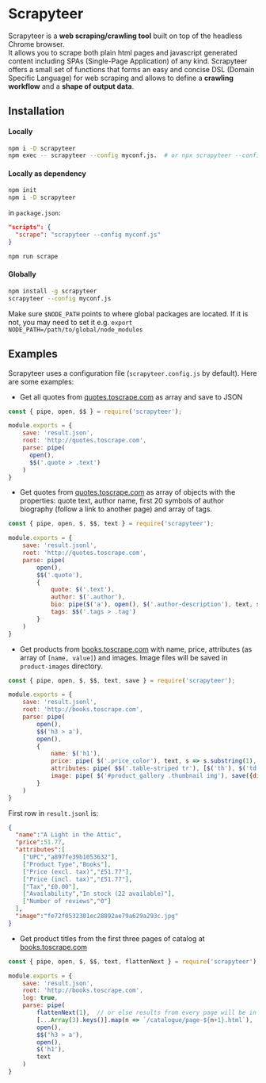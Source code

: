 # Scrapyteer

Scrapyteer is a **web scraping/crawling tool** built on top of the headless Chrome browser.        
It allows you to scrape both plain html pages and javascript generated content including SPAs (Single-Page Application) of any kind.
Scrapyteer offers a small set of functions that forms an easy and concise DSL (Domain Specific Language) for web scraping and allows to define a **crawling workflow** and a **shape of output data**. 

## Installation
#### Locally 
```sh
npm i -D scrapyteer
npm exec -- scrapyteer --config myconf.js.  # or npx scrapyteer --config myconf.js
```
#### Locally as dependency
```sh
npm init
npm i -D scrapyteer
```
in `package.json`:
```json
"scripts": {
  "scrape": "scrapyteer --config myconf.js"
}
```
```sh
npm run scrape
```

#### Globally
```sh
npm install -g scrapyteer
scrapyteer --config myconf.js
```
Make sure `$NODE_PATH` points to where global packages are located. 
If it is not, you may need to set it e.g. `export NODE_PATH=/path/to/global/node_modules`

## Examples
Scrapyteer uses a configuration file (`scrapyteer.config.js` by default). Here are some examples:
* Get all quotes from [quotes.toscrape.com](http://quotes.toscrape.com) as array and save to JSON
```js
const { pipe, open, $$ } = require('scrapyteer');

module.exports = {
    save: 'result.json',
    root: 'http://quotes.toscrape.com',
    parse: pipe(
      open(), 
      $$('.quote > .text')
    )
}
```
* Get quotes from [quotes.toscrape.com](http://quotes.toscrape.com) as array of objects with the properties: quote text, author name, first 20 symbols of author biography (follow a link to another page) and array of tags.
```js
const { pipe, open, $, $$, text } = require('scrapyteer');

module.exports = {
    save: 'result.jsonl',
    root: 'http://quotes.toscrape.com',
    parse: pipe(
        open(), 
        $$('.quote'), 
        {
            quote: $('.text'),
            author: $('.author'),
            bio: pipe($('a'), open(), $('.author-description'), text, s => s.trimStart().substring(0, 20) + '…'),
            tags: $$('.tags > .tag')
        }
    )
}
```
* Get products from [books.toscrape.com](http://books.toscrape.com) with name, price, attributes (as array of `[name, value]`) and images. Image files will be saved in `product-images` directory.
```js
const { pipe, open, $, $$, text, save } = require('scrapyteer');

module.exports = {
    save: 'result.jsonl',
    root: 'http://books.toscrape.com',
    parse: pipe(
        open(),
        $$('h3 > a'),
        open(),
        {
            name: $('h1'),
            price: pipe( $('.price_color'), text, s => s.substring(1), parseFloat ),
            attributes: pipe( $$('.table-striped tr'), [$('th'), $('td')] ),
            image: pipe( $('#product_gallery .thumbnail img'), save({dir: 'product-images'}) )
        }
    )
}
```
First row in `result.jsonl` is:
```json
{
  "name":"A Light in the Attic",
  "price":51.77,
  "attributes":[
    ["UPC","a897fe39b1053632"],
    ["Product Type","Books"],
    ["Price (excl. tax)","£51.77"],
    ["Price (incl. tax)","£51.77"],
    ["Tax","£0.00"],
    ["Availability","In stock (22 available)"],
    ["Number of reviews","0"]
  ],
  "image":"fe72f0532301ec28892ae79a629a293c.jpg"
}
```
* Get product titles from the first three pages of catalog at [books.toscrape.com](http://books.toscrape.com)
```js
const { pipe, open, $, $$, text, flattenNext } = require('scrapyteer');

module.exports = {
    save: 'result.json',
    root: 'http://books.toscrape.com',
    log: true,
    parse: pipe(
        flattenNext(1),  // or else results from every page will be in separate arrays
        [...Array(3).keys()].map(n => `/catalogue/page-${n+1}.html`),
        open(),
        $$('h3 > a'),
        open(),
        $('h1'),
        text
    )
}
```
